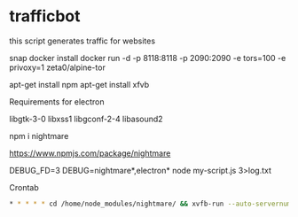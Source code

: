 # trafficbot
this script generates traffic for websites


snap docker install
docker run -d -p 8118:8118 -p 2090:2090 -e tors=100 -e privoxy=1 zeta0/alpine-tor




apt-get install npm
apt-get install xfvb

Requirements for electron

libgtk-3-0
libxss1
libgconf-2-4
libasound2

npm i nightmare

https://www.npmjs.com/package/nightmare

DEBUG_FD=3 DEBUG=nightmare*,electron* node my-script.js 3>log.txt

Crontab

```bash
* * * * * cd /home/node_modules/nightmare/ && xvfb-run --auto-servernum --server-num=1 --server-args="-screen 0 1024x768x24" node --harmony queridin.js
```
